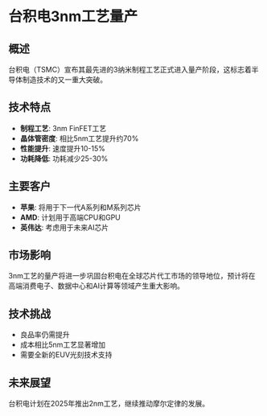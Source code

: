 # 台积电3nm工艺量产

## 概述
台积电（TSMC）宣布其最先进的3纳米制程工艺正式进入量产阶段，这标志着半导体制造技术的又一重大突破。

## 技术特点
- **制程工艺**: 3nm FinFET工艺
- **晶体管密度**: 相比5nm工艺提升约70%
- **性能提升**: 速度提升10-15%
- **功耗降低**: 功耗减少25-30%

## 主要客户
- **苹果**: 将用于下一代A系列和M系列芯片
- **AMD**: 计划用于高端CPU和GPU
- **英伟达**: 考虑用于未来AI芯片

## 市场影响
3nm工艺的量产将进一步巩固台积电在全球芯片代工市场的领导地位，预计将在高端消费电子、数据中心和AI计算等领域产生重大影响。

## 技术挑战
- 良品率仍需提升
- 成本相比5nm工艺显著增加
- 需要全新的EUV光刻技术支持

## 未来展望
台积电计划在2025年推出2nm工艺，继续推动摩尔定律的发展。 